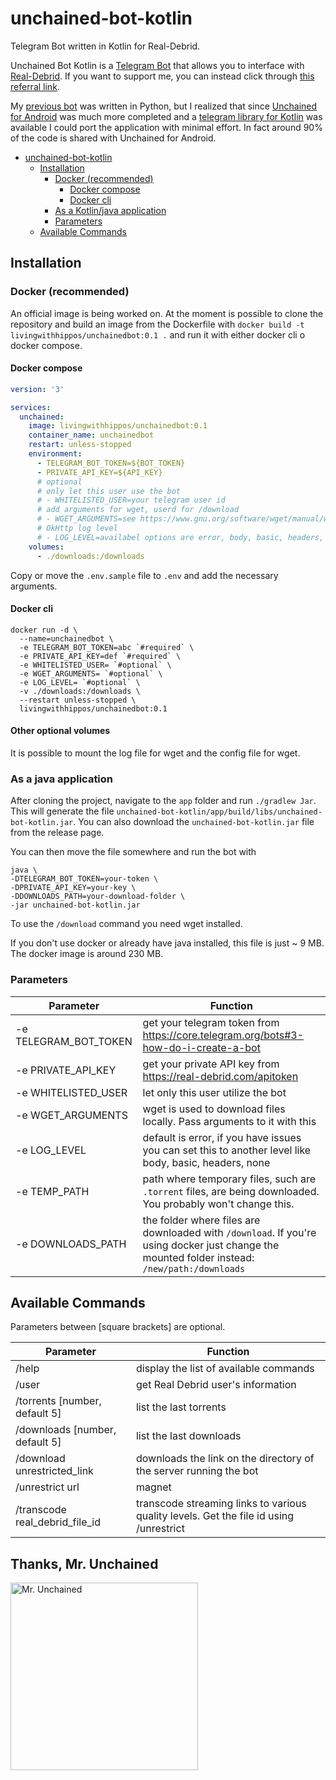 # unchained-bot-kotlin

Telegram Bot written in Kotlin for Real-Debrid.

Unchained Bot Kotlin is a [Telegram Bot](https://core.telegram.org/bots) that allows you to interface with [Real-Debrid](https://real-debrid.com/). If you want to support me, you can instead click through [this referral link](http://real-debrid.com/?id=78841).

My [previous bot](https://github.com/LivingWithHippos/unchained-bot) was written in Python, but I realized that since [Unchained for Android](https://github.com/LivingWithHippos/unchained-android) was much more completed and a [telegram library for Kotlin](https://github.com/kotlin-telegram-bot/kotlin-telegram-bot) was available I could port the application with minimal effort. In fact around 90% of the code is shared with Unchained for Android.

- [unchained-bot-kotlin](#unchained-bot-kotlin)
  * [Installation](#installation)
    + [Docker (recommended)](#docker--recommended-)
      - [Docker compose](#docker-compose)
      - [Docker cli](#docker-cli)
    + [As a Kotlin/java application](#as-a-kotlin-java-application)
    + [Parameters](#parameters)
  * [Available Commands](#available-commands)

## Installation

### Docker (recommended)

An official image is being worked on. At the moment is possible to clone the repository and build an image from the Dockerfile with `docker build -t livingwithhippos/unchainedbot:0.1 .` and run it with either docker cli o docker compose.

#### Docker compose

```yaml
version: '3'

services:
  unchained:
    image: livingwithhippos/unchainedbot:0.1
    container_name: unchainedbot
    restart: unless-stopped
    environment:
      - TELEGRAM_BOT_TOKEN=${BOT_TOKEN}
      - PRIVATE_API_KEY=${API_KEY}
      # optional
      # only let this user use the bot
      # - WHITELISTED_USER=your telegram user id
      # add arguments for wget, userd for /download
      # - WGET_ARGUMENTS=see https://www.gnu.org/software/wget/manual/wget.html, default is "--no-verbose"
      # OkHttp log level
      # - LOG_LEVEL=availabel options are error, body, basic, headers, none. Default is error
    volumes:
      - ./downloads:/downloads
```

Copy or move the `.env.sample` file to `.env` and add the necessary arguments.

#### Docker cli

```shell
docker run -d \
  --name=unchainedbot \
  -e TELEGRAM_BOT_TOKEN=abc `#required` \
  -e PRIVATE_API_KEY=def `#required` \
  -e WHITELISTED_USER= `#optional` \
  -e WGET_ARGUMENTS= `#optional` \
  -e LOG_LEVEL= `#optional` \
  -v ./downloads:/downloads \
  --restart unless-stopped \
  livingwithhippos/unchainedbot:0.1
```

#### Other optional volumes

It is possible to mount the log file for wget and the config file for wget.


### As a java application

After cloning the project, navigate to the `app` folder and run `./gradlew Jar`. This will generate the file `unchained-bot-kotlin/app/build/libs/unchained-bot-kotlin.jar`. You can also download the `unchained-bot-kotlin.jar` file from the release page.

You can then move the file somewhere and run the bot with 

```shell
java \
-DTELEGRAM_BOT_TOKEN=your-token \
-DPRIVATE_API_KEY=your-key \
-DDOWNLOADS_PATH=your-download-folder \
-jar unchained-bot-kotlin.jar
```

To use the `/download` command you need wget installed.

If you don't use docker or already have java installed, this file is just ~ 9 MB. The docker image is around 230 MB.

### Parameters

| Parameter | Function |
|---|---|
| -e TELEGRAM_BOT_TOKEN | get your telegram token from https://core.telegram.org/bots#3-how-do-i-create-a-bot |
| -e PRIVATE_API_KEY | get your private API key from https://real-debrid.com/apitoken |
| -e WHITELISTED_USER | let only this user utilize the bot |
| -e WGET_ARGUMENTS | wget is used to download files locally. Pass arguments to it with this |
| -e LOG_LEVEL | default is error, if you have issues you can set this to another level like body, basic, headers, none |
| -e TEMP_PATH | path where temporary files, such are `.torrent` files, are being downloaded. You probably won't change this. |
| -e DOWNLOADS_PATH | the folder where files are downloaded with `/download`. If you're using docker just change the mounted folder instead: `/new/path:/downloads` |

## Available Commands

Parameters between [square brackets] are optional.

| Parameter | Function |
|---|---|
| /help | display the list of available commands |
| /user | get Real Debrid user's information |
| /torrents [number, default 5] | list the last torrents |
| /downloads [number, default 5] | list the last downloads |
| /download unrestricted_link | downloads the link on the directory of the server running the bot |
| /unrestrict url|magnet|torrent file link | generate a download link. Magnet/Torrents will be queued, check their status with /torrents |
| /transcode real_debrid_file_id | transcode streaming links to various quality levels. Get the file id using /unrestrict |

## Thanks, Mr. Unchained
<a href="https://imgbb.com/"><img src="https://i.ibb.co/grzjQsT/Oliva.jpg" width=300 alt="Mr. Unchained" border="0"></a>